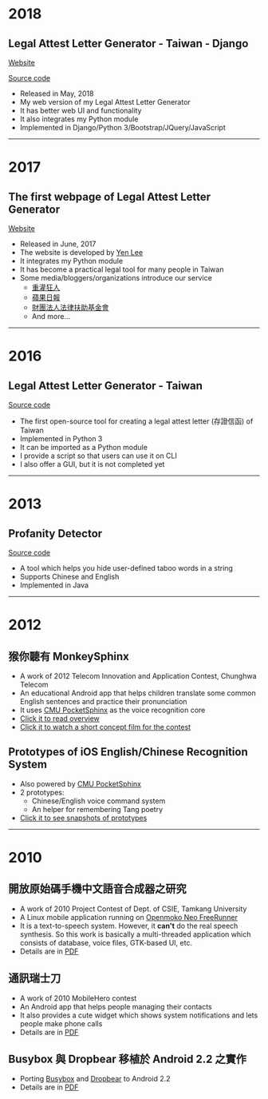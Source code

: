 # 2018 #
## Legal Attest Letter Generator - Taiwan - Django ##
[Website](https://lalg-pro.herokuapp.com/)

[Source code](https://github.com/csterryliu/Legal-Attest-Letter-Generator-TW-Django)
- Released in May, 2018
- My web version of my Legal Attest Letter Generator
- It has better web UI and functionality
- It also integrates my Python module
- Implemented in Django/Python 3/Bootstrap/JQuery/JavaScript

----
# 2017 #
## The first webpage of Legal Attest Letter Generator ##
[Website](https://lalg.herokuapp.com)
- Released in June, 2017
- The website is developed by [Yen Lee](https://github.com/lyenliang)
- It integrates my Python module
- It has become a practical legal tool for many people in Taiwan 
- Some media/bloggers/organizations introduce our service
	- [重灌狂人](https://briian.com/47786/)
  - [蘋果日報](https://tw.appledaily.com/new/realtime/20170626/1148235/)
  - [財團法人法律扶助基金會](https://www.facebook.com/legalaidtw/photos/a.10155867281295491.1073741865.73126400490/10155867282875491/?type=3&theater)
  - And more...

----
# 2016 #
## Legal Attest Letter Generator - Taiwan ##
[Source code](https://github.com/csterryliu/Legal-Attest-Letter-Generator-TW)
- The first open-source tool for creating a legal attest letter (存證信函) of Taiwan
- Implemented in Python 3
- It can be imported as a Python module
- I provide a script so that users can use it on CLI
- I also offer a GUI, but it is not completed yet


----
# 2013 #
## Profanity Detector ##
[Source code](https://github.com/csterryliu/profanity_detector)
- A tool which helps you hide user-defined taboo words in a string
- Supports Chinese and English
- Implemented in Java

----
# 2012 #
## 猴你聽有 MonkeySphinx ##
- A work of 2012 Telecom Innovation and Application Contest, Chunghwa Telecom
- An educational Android app that helps children translate some common English sentences and practice their pronunciation
- It uses [CMU PocketSphinx](https://github.com/cmusphinx/pocketsphinx) as the voice recognition core
- [Click it to read overview](https://drive.google.com/open?id=0B8acgSky4xHzNUgtQjFTbkhEazg)
- [Click it to watch a short concept film for the contest](http://www.dailymotion.com/video/k1s6zLMD79FlUm3gLeh)

## Prototypes of iOS English/Chinese Recognition System ##
- Also powered by [CMU PocketSphinx](https://github.com/cmusphinx/pocketsphinx)
- 2 prototypes: 
    - Chinese/English voice command system
    - An helper for remembering Tang poetry
- [Click it to see snapshots of prototypes](https://drive.google.com/open?id=0B8acgSky4xHzNXJHeFN0Y3gxbzg)

----
# 2010 #
## 開放原始碼手機中文語音合成器之研究 ##
- A work of 2010 Project Contest of Dept. of CSIE, Tamkang University
- A Linux mobile application running on [Openmoko Neo FreeRunner](https://en.wikipedia.org/wiki/Neo_FreeRunner?oldformat=true)
- It is a text-to-speech system. However, it **can't** do the real speech synthesis. So this work is basically a multi-threaded application which consists of database, voice files, GTK-based UI, etc.
- Details are in [PDF](https://drive.google.com/open?id=0B8acgSky4xHzYVJFN2szci1RN0k)

## 通訊瑞士刀 ##
- A work of 2010 MobileHero contest
- An Android app that helps people managing their contacts
- It also provides a cute widget which shows system notifications and lets people make phone calls
- Details are in [PDF](https://drive.google.com/open?id=0B8acgSky4xHzOHFNV0x1ejduMkE)

## Busybox 與 Dropbear 移植於 Android 2.2 之實作 ##
- Porting [Busybox](https://www.busybox.net/) and [Dropbear](https://matt.ucc.asn.au/dropbear/dropbear.html) to Android 2.2
- Details are in [PDF](https://drive.google.com/file/d/1bVaggVOvfD3CS7feaEAoSvS-z7FJVSBg/view?usp=sharing)
